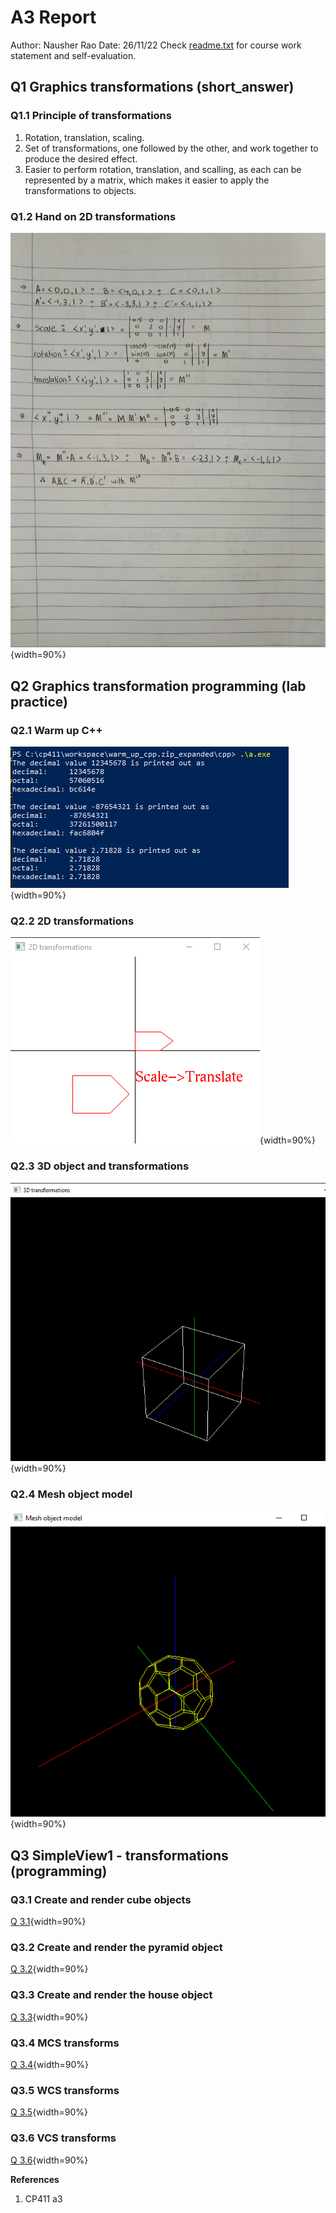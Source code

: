 # A3 Report
Author: Nausher Rao
Date: 26/11/22
Check [readme.txt](readme.txt) for course work statement and self-evaluation.

## Q1 Graphics transformations (short_answer)
### Q1.1 Principle of transformations
1. Rotation, translation, scaling.
2. Set of transformations, one followed by the other, and work together to produce the desired effect.
3. Easier to perform rotation, translation, and scalling, as each can be represented by a matrix, which makes it easier to apply the transformations to objects.

### Q1.2 Hand on 2D transformations
![Q 1.2](images/q1.2.jpg){width=90%}


## Q2 Graphics transformation programming (lab practice)
### Q2.1 Warm up C++
![Q 2.1](images/q2.1.png){width=90%}

### Q2.2 2D transformations
![Q 2.2](images/q2.2.png){width=90%}

### Q2.3 3D object and transformations
![Q 2.3](images/q2.3.png){width=90%}

### Q2.4 Mesh object model
![Q 2.4](images/q2.4.png){width=90%}


## Q3 SimpleView1 - transformations (programming)
### Q3.1 Create and render cube objects
[Q 3.1](images/q3.1.png){width=90%}

### Q3.2 Create and render the pyramid object
[Q 3.2](images/q3.3.png){width=90%}

### Q3.3 Create and render the house object
[Q 3.3](images/q3.3.png){width=90%}

### Q3.4 MCS transforms
[Q 3.4](images/q3.4.png){width=90%}

### Q3.5 WCS transforms
[Q 3.5](images/q3.5.png){width=90%}

### Q3.6 VCS transforms
[Q 3.6](images/q3.6.png){width=90%}


**References**
1. CP411 a3
